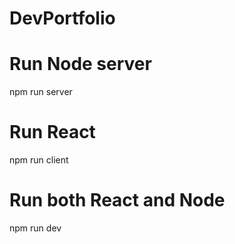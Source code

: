 # DevPortfolio

# Run Node server

npm run server

# Run React

npm run client

# Run both React and Node

npm run dev
